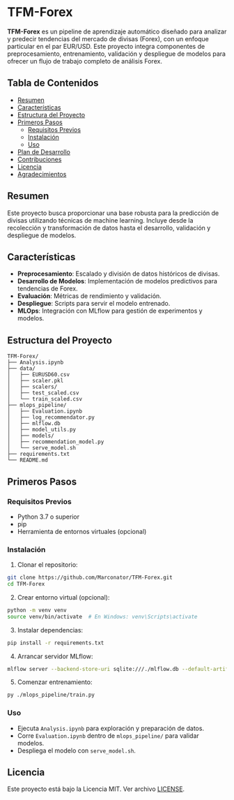 
# TFM-Forex

**TFM-Forex** es un pipeline de aprendizaje automático diseñado para analizar y predecir tendencias del mercado de divisas (Forex), con un enfoque particular en el par EUR/USD. Este proyecto integra componentes de preprocesamiento, entrenamiento, validación y despliegue de modelos para ofrecer un flujo de trabajo completo de análisis Forex.

## Tabla de Contenidos

- [Resumen](#resumen)
- [Características](#características)
- [Estructura del Proyecto](#estructura-del-proyecto)
- [Primeros Pasos](#primeros-pasos)
  - [Requisitos Previos](#requisitos-previos)
  - [Instalación](#instalación)
  - [Uso](#uso)
- [Plan de Desarrollo](#plan-de-desarrollo)
- [Contribuciones](#contribuciones)
- [Licencia](#licencia)
- [Agradecimientos](#agradecimientos)

## Resumen

Este proyecto busca proporcionar una base robusta para la predicción de divisas utilizando técnicas de machine learning. Incluye desde la recolección y transformación de datos hasta el desarrollo, validación y despliegue de modelos.

## Características

- **Preprocesamiento**: Escalado y división de datos históricos de divisas.
- **Desarrollo de Modelos**: Implementación de modelos predictivos para tendencias de Forex.
- **Evaluación**: Métricas de rendimiento y validación.
- **Despliegue**: Scripts para servir el modelo entrenado.
- **MLOps**: Integración con MLflow para gestión de experimentos y modelos.

## Estructura del Proyecto

```
TFM-Forex/
├── Analysis.ipynb
├── data/
│   ├── EURUSD60.csv
│   ├── scaler.pkl
│   ├── scalers/
│   ├── test_scaled.csv
│   └── train_scaled.csv
├── mlops_pipeline/
│   ├── Evaluation.ipynb
│   ├── log_recommendator.py
│   ├── mlflow.db
│   ├── model_utils.py
│   ├── models/
│   ├── recommendation_model.py
│   └── serve_model.sh
├── requirements.txt
└── README.md
```

## Primeros Pasos

### Requisitos Previos

- Python 3.7 o superior
- pip
- Herramienta de entornos virtuales (opcional)

### Instalación

1. Clonar el repositorio:

```bash
git clone https://github.com/Marconator/TFM-Forex.git
cd TFM-Forex
```

2. Crear entorno virtual (opcional):

```bash
python -m venv venv
source venv/bin/activate  # En Windows: venv\Scripts\activate
```

3. Instalar dependencias:

```bash
pip install -r requirements.txt
```

4. Arrancar servidor MLflow:

```bash
mlflow server --backend-store-uri sqlite:///./mlflow.db --default-artifact-root ./mlruns --host 127.0.0.1 --port 5000
```

5. Comenzar entrenamiento:

```bash
py ./mlops_pipeline/train.py
```


### Uso

- Ejecuta `Analysis.ipynb` para exploración y preparación de datos.
- Corre `Evaluation.ipynb` dentro de `mlops_pipeline/` para validar modelos.
- Despliega el modelo con `serve_model.sh`.

## Licencia

Este proyecto está bajo la Licencia MIT. Ver archivo [LICENSE](LICENSE).
